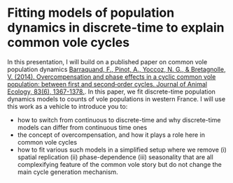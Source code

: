 # Fitting models of population dynamics in discrete-time to explain common vole cycles

In this presentation, I will build on a published paper on common vole population dynamics [Barraquand, F., Pinot, A., Yoccoz, N. G., & Bretagnolle, V. (2014). Overcompensation and phase effects in a cyclic common vole population: between first and second‐order cycles. Journal of Animal Ecology, 83(6), 1367-1378.](https://besjournals.onlinelibrary.wiley.com/doi/full/10.1111/1365-2656.12257). In this paper, we fit discrete-time population dynamics models to counts of vole populations in western France. I will use this work as a vehicle to introduce you to:
- how to switch from continuous to discrete-time and why discrete-time models can differ from continuous time ones
- the concept of overcompensation, and how it plays a role here in common vole cycles
- how to fit various such models in a simplified setup where we remove (i) spatial replication (ii) phase-dependence (iii) seasonality that are all complexifying feature of the common vole story but do not change the main cycle generation mechanism. 
